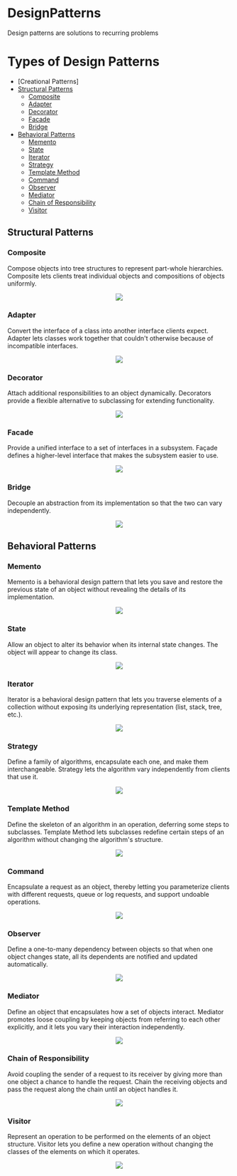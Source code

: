 # DesignPatterns
Design patterns are solutions to recurring problems
# Types of Design Patterns
 
* [Creational Patterns]
* [Structural Patterns](#Structural-Patterns)
  * [Composite](#Composite)
  * [Adapter](#Adapter)
  * [Decorator](#Decorator)
  * [Facade](#Facade)
  * [Bridge](#Bridge)
* [Behavioral Patterns](#Behavioral-Patterns)
  * [Memento](#memento)
  * [State](#state)
  * [Iterator](#iterator)
  * [Strategy](#strategy)
  * [Template Method](#Template-Method)
  * [Command](#Command)
  * [Observer](#Observer)
  * [Mediator](#Mediator)
  * [Chain of Responsibility](#Chain-of-Responsibility)
  * [Visitor](#Visitor)

## Structural Patterns

### Composite
Compose objects into tree structures to represent part-whole hierarchies. Composite lets clients treat individual objects and compositions of objects uniformly. 
<p align="center">
  <img src="https://www.dofactory.com/img/diagrams/net/composite.gif" />
</p>

### Adapter
Convert the interface of a class into another interface clients expect. Adapter lets classes work together that couldn't otherwise because of incompatible interfaces.
<p align="center">
  <img src="https://www.dofactory.com/img/diagrams/net/adapter.gif" />
</p>

### Decorator
Attach additional responsibilities to an object dynamically. Decorators provide a flexible alternative to subclassing for extending functionality.
<p align="center">
  <img src="https://www.dofactory.com/img/diagrams/net/decorator.gif" />
</p>

### Facade
Provide a unified interface to a set of interfaces in a subsystem. Façade defines a higher-level interface that makes the subsystem easier to use. 
<p align="center">
  <img src="https://www.dofactory.com/img/diagrams/net/facade.gif" />
</p>

### Bridge
 Decouple an abstraction from its implementation so that the two can vary independently. 
<p align="center">
  <img src="https://www.dofactory.com/img/diagrams/net/bridge.gif" />
</p>

## Behavioral Patterns

### Memento
Memento is a behavioral design pattern that lets you save and restore the previous state of an object without revealing the details of its implementation.
<p align="center">
  <img src="https://www.dofactory.com/img/diagrams/net/memento.gif" />
</p>

### State
Allow an object to alter its behavior when its internal state changes. The object will appear to change its class.
<p align="center">
  <img src="https://www.dofactory.com/img/diagrams/net/state.gif" />
</p>

### Iterator
Iterator is a behavioral design pattern that lets you traverse elements of a collection without exposing its underlying representation (list, stack, tree, etc.).
<p align="center">
  <img src="https://www.dofactory.com/img/diagrams/net/iterator.gif" />
</p>

### Strategy
Define a family of algorithms, encapsulate each one, and make them interchangeable. Strategy lets the algorithm vary independently from clients that use it.
<p align="center">
  <img src="https://www.dofactory.com/img/diagrams/net/strategy.gif" />
</p>

### Template Method
Define the skeleton of an algorithm in an operation, deferring some steps to subclasses. Template Method lets subclasses redefine certain steps of an algorithm without changing the algorithm's structure. 
<p align="center">
  <img src="https://www.dofactory.com/img/diagrams/net/template.gif" />
</p>

### Command
Encapsulate a request as an object, thereby letting you parameterize clients with different requests, queue or log requests, and support undoable operations. 
<p align="center">
  <img src="https://www.dofactory.com/img/diagrams/net/command.gif" />
</p>

### Observer
Define a one-to-many dependency between objects so that when one object changes state, all its dependents are notified and updated automatically.
<p align="center">
  <img src="https://www.dofactory.com/img/diagrams/net/observer.gif" />
</p>

### Mediator
Define an object that encapsulates how a set of objects interact. Mediator promotes loose coupling by keeping objects from referring to each other explicitly, and it lets you vary their interaction independently.
<p align="center">
  <img src="https://www.dofactory.com/img/diagrams/net/mediator.gif" />
</p>

### Chain of Responsibility
Avoid coupling the sender of a request to its receiver by giving more than one object a chance to handle the request. Chain the receiving objects and pass the request along the chain until an object handles it.
<p align="center">
  <img src="https://www.dofactory.com/img/diagrams/net/chain.gif" />
</p>

### Visitor
Represent an operation to be performed on the elements of an object structure. Visitor lets you define a new operation without changing the classes of the elements on which it operates. 
<p align="center">
  <img src="https://www.dofactory.com/img/diagrams/net/visitor.gif" />
</p>
